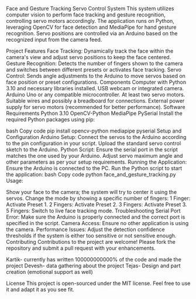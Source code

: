 Face and Gesture Tracking Servo Control System
This system utilizes computer vision to perform face tracking and gesture recognition, controlling servo motors accordingly. The application runs on Python, leveraging OpenCV for face detection and MediaPipe for hand gesture recognition. Servo positions are controlled via an Arduino based on the recognized input from the camera feed.

Project Features
Face Tracking: Dynamically track the face within the camera's view and adjust servo positions to keep the face centered.
Gesture Recognition: Detects the number of fingers shown to the camera and switches between different presets or activates face tracking.
Servo Control: Sends angle adjustments to the Arduino to move servos based on face position or preset configurations.
Components
Computer with Python 3.10 and necessary libraries installed.
USB webcam or integrated camera.
Arduino Uno or any compatible microcontroller.
At least two servo motors.
Suitable wires and possibly a breadboard for connections.
External power supply for servo motors (recommended for better performance).
Software Requirements
Python 3.10
OpenCV-Python
MediaPipe
PySerial
Install the required Python packages using pip:

bash
Copy code
pip install opencv-python mediapipe pyserial
Setup and Configuration
Arduino Setup:
Connect the servos to the Arduino according to the pin configuration in your script.
Upload the standard servo control sketch to the Arduino.
Python Script:
Ensure the serial port in the script matches the one used by your Arduino.
Adjust servo maximum angle and other parameters as per your setup requirements.
Running the Application:
Ensure the Arduino is connected to the PC.
Run the Python script to start the application:
bash
Copy code
python face_and_gesture_tracking.py
Usage:

Show your face to the camera; the system will try to center it using the servos.
Change the mode by showing a specific number of fingers:
1 Finger: Activate Preset 1.
2 Fingers: Activate Preset 2.
3 Fingers: Activate Preset 3.
5 Fingers: Switch to live face tracking mode.
Troubleshooting
Serial Port Error: Make sure the Arduino is properly connected and the correct port is specified in the script.
Camera Access: Ensure no other application is using the camera.
Performance Issues: Adjust the detection confidence thresholds if the system is either too sensitive or not sensitive enough.
Contributing
Contributions to the project are welcome! Please fork the repository and submit a pull request with your enhancements.

Kartik- currently has written 100000000000% of the code and made the project
Devesh- data gathering about the project
Tejas- Design and part creation (emotional support as well)

License
This project is open-sourced under the MIT license. Feel free to use it and adapt it as you see fit.

